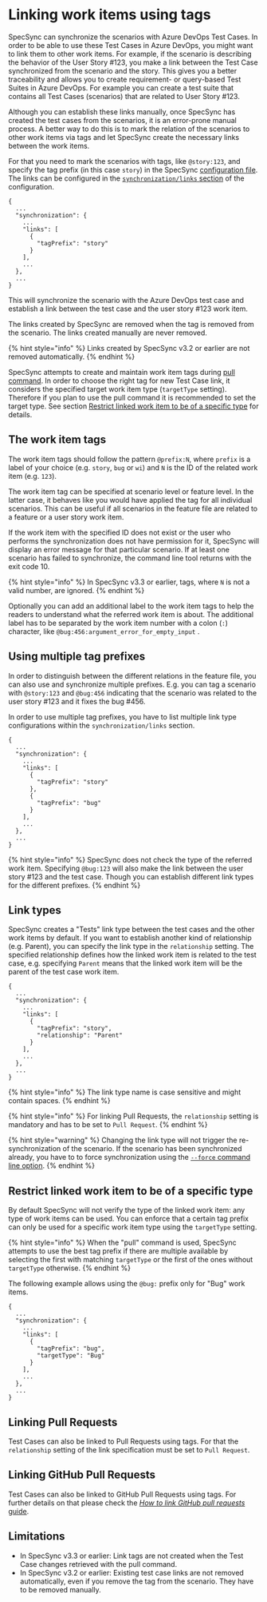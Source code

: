 # Linking work items using tags

SpecSync can synchronize the scenarios with Azure DevOps Test Cases. In order to be able to use these Test Cases in Azure DevOps, you might want to link them to other work items. For example, if the scenario is describing the behavior of the User Story \#123, you make a link between the Test Case synchronized from the scenario and the story. This gives you a better traceability and allows you to create requirement- or query-based Test Suites in Azure DevOps. For example you can create a test suite that contains all Test Cases \(scenarios\) that are related to User Story \#123.

Although you can establish these links manually, once SpecSync has created the test cases from the scenarios, it is an error-prone manual process. A better way to do this is to mark the relation of the scenarios to other work items via tags and let SpecSync create the necessary links between the work items.

For that you need to mark the scenarios with tags, like `@story:123`, and specify the tag prefix \(in this case `story`\) in the SpecSync [configuration file](../../reference/configuration/). The links can be configured in the [`synchronization/links` section](../../reference/configuration/configuration-synchronization/configuration-synchronization-links.md) of the configuration.

```text
{
  ...
  "synchronization": {
    ...
    "links": [
      {
        "tagPrefix": "story"
      }
    ],
    ...
  },
  ...
}
```

This will synchronize the scenario with the Azure DevOps test case and establish a link between the test case and the user story \#123 work item.

The links created by SpecSync are removed when the tag is removed from the scenario. The links created manually are never removed.

{% hint style="info" %}
Links created by SpecSync v3.2 or earlier are not removed automatically.
{% endhint %}

SpecSync attempts to create and maintain work item tags during [pull command](../pull-features/two-way-synchronization.md). In order to choose the right tag for new Test Case link, it considers the specified target work item type (`targetType` setting). Therefore if you plan to use the pull command it is recommended to set the target type. See section [Restrict linked work item to be of a specific type](#target-type) for details.

## The work item tags

The work item tags should follow the pattern `@prefix:N`, where `prefix` is a label of your choice \(e.g. `story`, `bug` or `wi`\) and `N` is the ID of the related work item \(e.g. `123`\).

The work item tag can be specified at scenario level or feature level. In the latter case, it behaves like you would have applied the tag for all individual scenarios. This can be useful if all scenarios in the feature file are related to a feature or a user story work item.

If the work item with the specified ID does not exist or the user who performs the synchronization does not have permission for it, SpecSync will display an error message for that particular scenario. If at least one scenario has failed to synchronize, the command line tool returns with the exit code 10.

{% hint style="info" %}
In SpecSync v3.3 or earlier, tags, where `N` is not a valid number, are ignored.
{% endhint %}

Optionally you can add an additional label to the work item tags to help the readers to understand what the referred work item is about. The additional label has to be separated by the work item number with a colon \(`:`\) character, like `@bug:456:argument_error_for_empty_input` .

## Using multiple tag prefixes

In order to distinguish between the different relations in the feature file, you can also use and synchronize multiple prefixes. E.g. you can tag a scenario with `@story:123` and `@bug:456` indicating that the scenario was related to the user story \#123 and it fixes the bug \#456.

In order to use multiple tag prefixes, you have to list multiple link type configurations within the `synchronization/links` section.

```text
{
  ...
  "synchronization": {
    ...
    "links": [
      {
        "tagPrefix": "story"
      },
      {
        "tagPrefix": "bug"
      }
    ],
    ...
  },
  ...
}
```

{% hint style="info" %}
SpecSync does not check the type of the referred work item. Specifying `@bug:123` will also make the link between the user story \#123 and the test case. Though you can establish different link types for the different prefixes.
{% endhint %}

## Link types

SpecSync creates a "Tests" link type between the test cases and the other work items by default. If you want to establish another kind of relationship \(e.g. Parent\), you can specify the link type in the `relationship` setting. The specified relationship defines how the linked work item is related to the test case, e.g. specifying `Parent` means that the linked work item will be the parent of the test case work item.

```text
{
  ...
  "synchronization": {
    ...
    "links": [
      {
        "tagPrefix": "story",
        "relationship": "Parent"
      }
    ],
    ...
  },
  ...
}
```


{% hint style="info" %}
The link type name is case sensitive and might contain spaces. 
{% endhint %}

{% hint style="info" %}
For linking Pull Requests, the `relationship` setting is mandatory and has to be set to `Pull Request`.
{% endhint %}

{% hint style="warning" %}
Changing the link type will not trigger the re-synchronization of the scenario. If the scenario has been synchronized already, you have to to force synchronization using the [`--force` command line option](../../reference/command-line-reference/).
{% endhint %}

## Restrict linked work item to be of a specific type <a href="target-type" id="target-type"></a>

By default SpecSync will not verify the type of the linked work item: any type of work items can be used. You can enforce that a certain tag prefix can only be used for a specific work item type using the `targetType` setting. 

{% hint style="info" %}
When the "pull" command is used, SpecSync attempts to use the best tag prefix if there are multiple available by selecting the first with matching `targetType` or the first of the ones without `targetType` otherwise.
{% endhint %}

The following example allows using the `@bug:` prefix only for "Bug" work items.

```text
{
  ...
  "synchronization": {
    ...
    "links": [
      {
        "tagPrefix": "bug",
        "targetType": "Bug"
      }
    ],
    ...
  },
  ...
}
```

## Linking Pull Requests

Test Cases can also be linked to Pull Requests using tags. For that the `relationship` setting of the link specification must be set to `Pull Request`.

## Linking GitHub Pull Requests

Test Cases can also be linked to GitHub Pull Requests using tags. For further details on that please check the [*How to link GitHub pull requests* guide](../../important-concepts/how-to-link-github-pull-requests.md#linking-github-pull-requests-with-tags).

## Limitations

* In SpecSync v3.3 or earlier: Link tags are not created when the Test Case changes retrieved with the pull command.
* In SpecSync v3.2 or earlier: Existing test case links are not removed automatically, even if you remove the tag from the scenario. They have to be removed manually.
